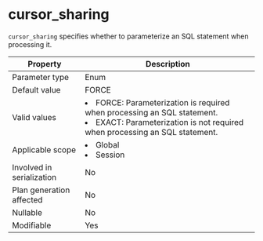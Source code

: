 cursor_sharing
===================================
<!-- # docslug#/oceanbase-database/oceanbase-database/V4.0.0/cursor_sharing -->
`cursor_sharing` specifies whether to parameterize an SQL statement when processing it.


| Property                  | Description |
|---------------------------|-------------------------------------------------------------------------------------------------------------------------------------------------|
| Parameter type            | Enum |
| Default value             | FORCE |
| Valid values              | <li> FORCE: Parameterization is required when processing an SQL statement.   <li> EXACT: Parameterization is not required when processing an SQL statement. |
| Applicable scope          | <li> Global   <li> Session |
| Involved in serialization | No |
| Plan generation affected  | No |
| Nullable                  | No |
| Modifiable                | Yes |


